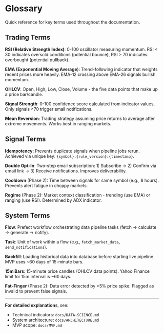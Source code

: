 # Glossary

Quick reference for key terms used throughout the documentation.

## Trading Terms

**RSI (Relative Strength Index)**: 0-100 oscillator measuring momentum. RSI < 30 indicates oversold conditions (potential bounce), RSI > 70 indicates overbought (potential pullback).

**EMA (Exponential Moving Average)**: Trend-following indicator that weights recent prices more heavily. EMA-12 crossing above EMA-26 signals bullish momentum.

**OHLCV**: Open, High, Low, Close, Volume - the five data points that make up a price bar/candle.

**Signal Strength**: 0-100 confidence score calculated from indicator values. Only signals ≥70 trigger email notifications.

**Mean Reversion**: Trading strategy assuming price returns to average after extreme movements. Works best in ranging markets.

## Signal Terms

**Idempotency**: Prevents duplicate signals when pipeline jobs rerun. Achieved via unique key: `{symbol}:{rule_version}:{timestamp}`.

**Double Opt-In**: Two-step email subscription: 1) Subscribe → 2) Confirm via email link → 3) Receive notifications. Improves deliverability.

**Cooldown** (Phase 2): Time between signals for same symbol (e.g., 8 hours). Prevents alert fatigue in choppy markets.

**Regime** (Phase 2): Market context classification - trending (use EMA) or ranging (use RSI). Determined by ADX indicator.

## System Terms

**Flow**: Prefect workflow orchestrating data pipeline tasks (fetch → calculate → generate → notify).

**Task**: Unit of work within a flow (e.g., `fetch_market_data`, `send_notifications`).

**Backfill**: Loading historical data into database before starting live pipeline. MVP uses ~60 days of 15-minute bars.

**15m Bars**: 15-minute price candles (OHLCV data points). Yahoo Finance limit for 15m interval is ~60 days.

**Fat-Finger** (Phase 2): Data error detected by >5% price spike. Flagged as invalid to prevent false signals.

---

**For detailed explanations**, see:
- Technical indicators: `docs/DATA-SCIENCE.md`
- System architecture: `docs/ARCHITECTURE.md`
- MVP scope: `docs/MVP.md`
